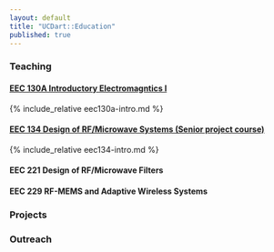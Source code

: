 ```yaml
---
layout: default
title: "UCDart::Education"
published: true
---
```


### Teaching

#### [EEC 130A Introductory Electromagntics I](/education/eec130a.html)

{% include_relative eec130a-intro.md %}


#### [EEC 134 Design of RF/Microwave Systems (Senior project course)](/education/eec134.html)

{% include_relative eec134-intro.md %}

#### EEC 221 Design of RF/Microwave Filters

#### EEC 229 RF-MEMS and Adaptive Wireless Systems

### Projects

### Outreach